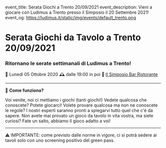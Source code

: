 event_title: Serata Giochi a Trento 20/09/2021
event_description: Vieni a giocare con Ludimus a Trento presso il Simposio il 20 Settembre 2021!
event_og: https://ludimus.it/static/img/events/default_trento.png

# Serata Giochi da Tavolo a Trento 20/09/2021

### Ritornano le serate settimanali di Ludimus a Trento!

📅 Lunedì 05 Ottobre 2020
🕰 dalle 19:00 in poi
📍 [Il Simposio Bar Ristorante](https://g.page/ilsimposiotrento?share)

---

🎲 **Come funziona?**

Voi venite, noi ci mettiamo i giochi (tanti giochi!)
Vedete qualcosa che conoscete? Potete giocarci!
Volete provare qualcosa ma non ne conoscete le regole? I nostri esperti saranno pronti a spiegarvi tutto quel che c'è da sapere.
Non avete mai provato un gioco da tavolo in vita vostra, ma siete curiosi? Fate un salto, abbiamo il gioco adatto a voi!

---
⚠️ IMPORTANTE: come previsto dalle norme in vigore, ci si potrà sedere ai tavoli solo con uno screening positivo del green pass.